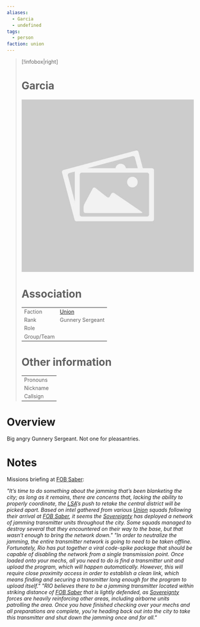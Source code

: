 ```yaml
---
aliases: 
  - Garcia
  - undefined
tags: 
  - person
faction: union 
---
```


> [!infobox|right] 
> # Garcia
> ![placeholder](attachments/placeholder.png)
> # Association
> | | |
> | ---- | ---- |
> | Faction | [Union](reference/Union.md) |
> | Rank | Gunnery Sergeant |
> | Role |  |
> | Group/Team | |
> # Other information
> | | | 
> | - | - |
> | Pronouns | |
> | Nickname | |
> | Callsign | | 

# Overview
Big angry Gunnery Sergeant. Not one for pleasantries.

# Notes
Missions briefing at [FOB Saber](FOB%20Saber.md):

*"It’s time to do something about the jamming that’s been blanketing the city; as long as it remains, there are concerns that, lacking the ability to properly coordinate, the [LSA](Leandric%20States%20Alliance.md)’s push to retake the central district will be picked apart. Based on intel gathered from various [Union](reference/Union.md) squads following their arrival at [FOB Saber](FOB%20Saber.md), it seems the [Sovereignty](Vestan%20Sovereignty.md) has deployed a network of jamming transmitter units throughout the city. Some squads managed to destroy several that they encountered on their way to the base, but that wasn’t enough to bring the network down."*
*"In order to neutralize the jamming, the entire transmitter network is going to need to be taken offline. Fortunately, Rio has put together a viral code-spike package that should be capable of disabling the network from a single transmission point. Once loaded onto your mechs, all you need to do is find a transmitter unit and upload the program, which will happen automatically. However, this will require close proximity access in order to establish a clean link, which means finding and securing a transmitter long enough for the program to upload itself."*
*"RIO believes there to be a jamming transmitter located within striking distance of [FOB Saber](FOB%20Saber.md) that is lightly defended, as [Sovereignty](Vestan%20Sovereignty.md) forces are heavily reinforcing other areas, including airborne units patrolling the area. Once you have finished checking over your mechs and all preparations are complete, you’re heading back out into the city to take this transmitter and shut down the jamming once and for all."*
